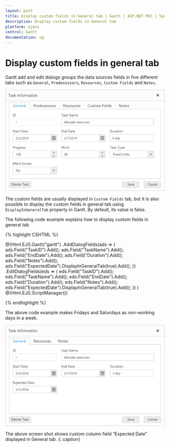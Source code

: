 ```yaml
---
layout: post
title: Display custom fields in General tab | Gantt | ASP.NET MVC | Syncfusion
description: Display custom fields in General tab
platform: ejmvc
control: Gantt
documentation: ug
---
```


# Display custom fields in general tab
Gantt add and edit dialogs groups the data sources fields in five different tabs such as `General`, `Predecessors`, `Resources`, `Custom Fields` and `Notes`.

![](Change-Custom-Fields_images/dialog_all_tab.png)

The custom fields are usually displayed in `Custom Fields` tab, but it is also possible to display the custom fields in general tab using `DisplayInGeneralTab` property in Gantt. By default, its value is false.

The following code example explains how to display custom fields in general tab

{% highlight CSHTML %}

@(Html.EJ().Gantt("gantt")
    .AddDialogFields(ads =>
    {
        ads.Field("TaskID").Add();
        ads.Field("TaskName").Add();
        ads.Field("EndDate").Add();
        ads.Field("Duration").Add();
        ads.Field("Notes").Add();
        ads.Field("ExpectedDate").DisplayInGeneralTab(true).Add();
    })
    .EditDialogFields(eds =>
    {
        eds.Field("TaskID").Add();
        eds.Field("TaskName").Add();
        eds.Field("EndDate").Add();
        eds.Field("Duration").Add();
        eds.Field("Notes").Add();
        eds.Field("ExpectedDate").DisplayInGeneralTab(true).Add();
    })
    )
@(Html.EJ().ScriptManager())

{% endhighlight %}

The above code example makes Fridays and Saturdays as non-working days in a week.

![](Change-Custom-Fields_images/dialog_specific_tab.png)

The above screen shot shows custom column field “Expected Date” displayed in General tab.
{:.caption}
